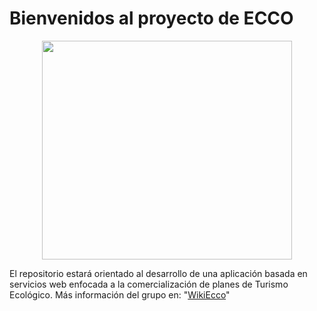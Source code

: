 # Bienvenidos al proyecto de ECCO
<p align="center">

  <img src="https://camo.githubusercontent.com/7236f261f2a9e31cfda0679a1054fa4f729318f0/68747470733a2f2f692e6962622e636f2f534b746a434e6b2f4c6f676f2e706e67" width="400" height="350">
</p>

El repositorio estará orientado al desarrollo de una aplicación basada en servicios web enfocada a la comercialización de planes de Turismo Ecológico. Más información del grupo en: "[WikiEcco](https://github.com/webservices1930/ECCO/wiki)"

